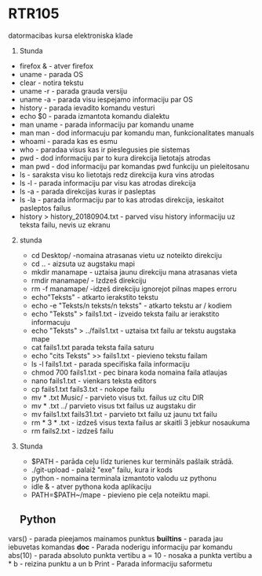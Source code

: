 # RTR105
datormacibas kursa elektroniska klade  

 1. Stunda

  * firefox & - atver firefox   
  * uname - parada OS   
  * clear - notira tekstu  
  * uname -r - parada grauda versiju  
  * uname -a - parada visu iespejamo informaciju par OS  
  * history - parada ievadito komandu vesturi  
  * echo $0 - parada izmantota komandu dialektu  
  * man uname - parada informaciju par komandu uname  
  * man man - dod informacuju par komandu man, funkcionalitates manuals  
  * whoami - parada kas es esmu  
  * who - paradaa visus kas ir pieslegusies pie sistemas   
  * pwd - dod informaciju par to kura direkcija lietotajs atrodas  
  * man pwd - dod informaciju par komandas pwd funkciju un pieleitosanu  
  * ls - saraksta visu ko lietotajs redz direkcija kura vins atrodas  
  * ls -l - parada informaciju par visu kas atrodas direkcija    
  * ls -a - parada direkcijas kuras ir pasleptas  
  * ls -la - parada informaciju par to kas atrodas direkcija, ieskaitot pasleptos failus  
  * history > history_20180904.txt - parved visu history informaciju uz teksta failu, nevis uz ekranu  

2. stunda

   *  cd Desktop/ -nomaina atrasanas vietu uz noteikto direkciju  
   *  cd .. - aizsuta uz augstaku mapi   
   *  mkdir manamape - uztaisa jaunu direkciju mana atrasanas vieta  
   *  rmdir manamape/ - Izdzeš direkciju   
   *  rm -f manamape/ -idzeš direkciju ignorejot pilnas mapes erroru  
   *  echo"Teksts" - atkarto ierakstito tekstu  
   *  echo -e  "Teksts/n teksts/n teksts" - atkarto tekstu ar / kodiem  
   *  echo "Teksts" > fails1.txt - izveido teksta failu ar ierakstito informacuju  
   *  echo "Teksts" > ../fails1.txt - uztaisa txt failu ar tekstu augstaka mape  
   *  cat fails1.txt parada teksta faila saturu  
   *  echo "cits Teksts" >> fails1.txt - pievieno tekstu failam   
   *  ls -l fails1.txt - parada specifiska faila informaciju  
   *  chmod 700 fails1.txt - pec binara koda nomaina faila atlaujas  
   *  nano fails1.txt  - vienkars teksta editors
   *  cp fails1.txt fails3.txt - nokope failu
   *  mv * .txt Music/ - parvieto visus txt. failus uz citu DIR
   *  mv * .txt ../ parvieto visus txt failus uz augstaku dir
   *  mv fails1.txt fails31.txt - parvieto txt failu uz jaunu txt failu
   *  rm * 3 * .txt - izdzeš visus texta failus ar skaitli 3 jebkur nosaukuma
   *  rm fails2.txt - izdzeš failu
  
3. Stunda
   
   *  $PATH - parāda ceļu līdz turienes kur termināls pašlaik strādā.
   *  ./git-upload  - palaiž "exe" failu, kura ir kods
   *  python - nomaina terminala izmantoto valodu uz pythonu
   *  idle & - atver pythona koda aplikaciju
   *  PATH=$PATH~/mape - pievieno pie ceļa noteiktu mapi.
   
   ## Python
  vars() - parada pieejamos mainamos punktus
  __builtins__ - parada jau iebuvetas komandas
  __doc__ - Parada noderigu informaciju par komandu
  abs(10) - parada absoluto punkta vertibu
  a = 10 - nosaka a punkta vertibu 
  a * b - reizina punktu a un b
  Print -  Parada informaciju saformetu 
